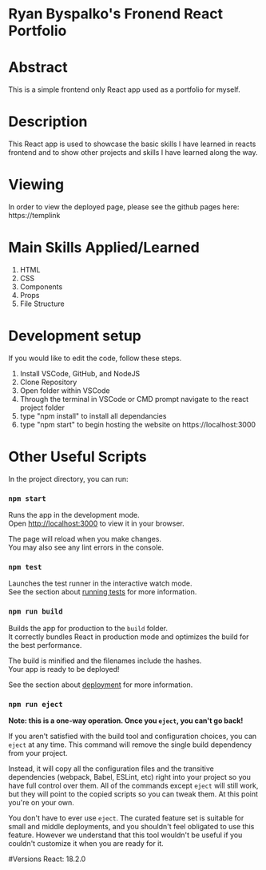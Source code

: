 # Ryan Byspalko's Fronend React Portfolio
# Abstract
This is a simple frontend only React app used as a portfolio for myself.

# Description
This React app is used to showcase the basic skills I have learned in reacts frontend and to show other projects and skills I have learned along the way.

# Viewing
In order to view the deployed page, please see the github pages here: 
https://templink

# Main Skills Applied/Learned
1. HTML
2. CSS
3. Components
4. Props
5. File Structure

# Development setup
If you would like to edit the code, follow these steps.
1. Install VSCode, GitHub, and NodeJS
2. Clone Repository
3. Open folder within VSCode
4. Through the terminal in VSCode or CMD prompt navigate to the react project folder
5. type "npm install" to install all dependancies
6. type "npm start" to begin hosting the website on https://localhost:3000

# Other Useful Scripts
In the project directory, you can run:

### `npm start`

Runs the app in the development mode.\
Open [http://localhost:3000](http://localhost:3000) to view it in your browser.

The page will reload when you make changes.\
You may also see any lint errors in the console.

### `npm test`

Launches the test runner in the interactive watch mode.\
See the section about [running tests](https://facebook.github.io/create-react-app/docs/running-tests) for more information.

### `npm run build`

Builds the app for production to the `build` folder.\
It correctly bundles React in production mode and optimizes the build for the best performance.

The build is minified and the filenames include the hashes.\
Your app is ready to be deployed!

See the section about [deployment](https://facebook.github.io/create-react-app/docs/deployment) for more information.

### `npm run eject`

**Note: this is a one-way operation. Once you `eject`, you can't go back!**

If you aren't satisfied with the build tool and configuration choices, you can `eject` at any time. This command will remove the single build dependency from your project.

Instead, it will copy all the configuration files and the transitive dependencies (webpack, Babel, ESLint, etc) right into your project so you have full control over them. All of the commands except `eject` will still work, but they will point to the copied scripts so you can tweak them. At this point you're on your own.

You don't have to ever use `eject`. The curated feature set is suitable for small and middle deployments, and you shouldn't feel obligated to use this feature. However we understand that this tool wouldn't be useful if you couldn't customize it when you are ready for it.

#Versions
React: 18.2.0
